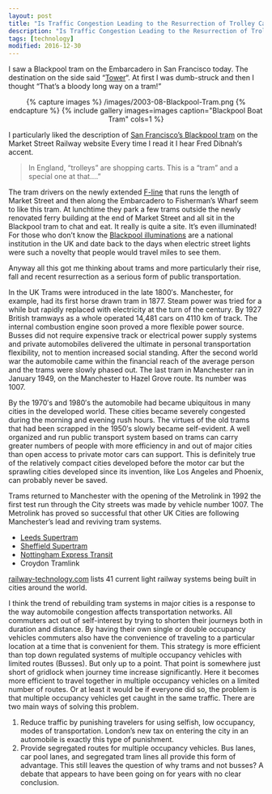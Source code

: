 ```yaml
---
layout: post
title: "Is Traffic Congestion Leading to the Resurrection of Trolley Cars and Trams in Large Cities ?"
description: "Is Traffic Congestion Leading to the Resurrection of Trolley Cars and Trams in Large Cities ?"
tags: [technology]
modified: 2016-12-30
---
```

I saw a Blackpool tram on the Embarcadero in San Francisco today. The destination on the side said “[Tower](https://en.wikipedia.org/wiki/Blackpool_Tower)“. At first I was dumb-struck and then I thought “That’s a bloody long way on a tram!”

<div align="center">
{% capture images %}
    /images/2003-08-Blackpool-Tram.png
{% endcapture %}
{% include gallery images=images caption="Blackpool Boat Tram" cols=1 %}
</div>

I particularly liked the description of [San Francisco’s Blackpool tram](http://www.streetcar.org/streetcars/228-228-233-Blackpool-England/) on the Market Street Railway website Every time I read it I hear Fred Dibnah‘s accent.

> In England, “trolleys” are shopping carts. This is a “tram” and a special one at that….”

The tram drivers on the newly extended [F-line](http://www.streetcar.org/rider-information-map-2/) that runs the length of Market Street and then along the Embarcadero to Fisherman’s Wharf seem to like this tram. At lunchtime they park a few trams outside the newly renovated ferry building at the end of Market Street and all sit in the Blackpool tram to chat and eat. It really is quite a site. It’s even illuminated! For those who don’t know the [Blackpool illuminations](https://en.wikipedia.org/wiki/Blackpool_Illuminations) are a national institution in the UK and date back to the days when electric street lights were such a novelty that people would travel miles to see them.

Anyway all this got me thinking about trams and more particularly their rise, fall and recent resurrection as a serious form of public transportation.


In the UK Trams were introduced in the late 1800′s. Manchester, for example, had its first horse drawn tram in 1877. Steam power was tried for a while but rapidly replaced with electricity at the turn of the century. By 1927 British tramways as a whole operated 14,481 cars on 4110 km of track. The internal combustion engine soon proved a more flexible power source. Busses did not require expensive track or electrical power supply systems and private automobiles delivered the ultimate in personal transportation flexibility, not to mention increased social standing. After the second world war the automobile came within the financial reach of the average person and the trams were slowly phased out. The last tram in Manchester ran in January 1949, on the Manchester to Hazel Grove route. Its number was 1007.

By the 1970′s and 1980′s the automobile had became ubiquitous in many cities in the developed world. These cities became severely congested during the morning and evening rush hours. The virtues of the old trams that had been scrapped in the 1950′s slowly became self-evident. A well organized and run public transport system based on trams can carry greater numbers of people with more efficiency in and out of major cities than open access to private motor cars can support. This is definitely true of the relatively compact cities developed before the motor car but the sprawling cities developed since its invention, like Los Angeles and Phoenix, can probably never be saved.

Trams returned to Manchester with the opening of the Metrolink in 1992 the first test run through the City streets was made by vehicle number 1007. The Metrolink has proved so successful that other UK Cities are following Manchester’s lead and reviving tram systems.

- [Leeds Supertram](http://www.railway-technology.com/projects/leeds/)
- [Sheffield Supertram](http://www.railway-technology.com/projects/sheffield-tram/)
- [Nottingham Express Transit](http://www.railway-technology.com/projects/nottingham/)
- Croydon Tramlink

[railway-technology.com](http://www.railway-technology.com/)
lists 41 current light railway systems being built in cities around the world.

I think the trend of rebuilding tram systems in major cities is a response to the way automobile congestion affects transportation networks. All commuters act out of self-interest by trying to shorten their journeys both in duration and distance. By having their own single or double occupancy vehicles commuters also have the convenience of traveling to a particular location at a time that is convenient for them. This strategy is more efficient than top down regulated systems of multiple occupancy vehicles with limited routes (Busses). But only up to a point. That point is somewhere just short of gridlock when journey time increase significantly. Here it becomes more efficient to travel together in multiple occupancy vehicles on a limited number of routes. Or at least it would be if everyone did so, the problem is that multiple occupancy vehicles get caught in the same traffic. There are two main ways of solving this problem.

1. Reduce traffic by punishing travelers for using selfish, low occupancy, modes of transportation. London’s new tax on entering the city in an automobile is exactly this type of punishment.
2. Provide segregated routes for multiple occupancy vehicles. Bus lanes, car pool lanes, and segregated tram lines all provide this form of advantage. This still leaves the question of why trams and not busses? A debate that appears to have been going on for years with no clear conclusion.
